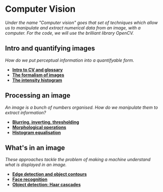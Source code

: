 # Computer Vision

_Under the name "Computer vision" goes that set of techniques which allow us to manipulate and extract numerical data from an image, with a computer. For the code, we will use the brilliant library OpenCV._

## Intro and quantifying images

_How do we put perceptual information into a quantifyable form._

* [**Intro to CV and glossary**](http://nbviewer.jupyter.org/github/martinapugliese/tales-science-data/blob/master/cv/intro-cv.ipynb)
* [**The formalism of images**](http://nbviewer.jupyter.org/github/martinapugliese/tales-science-data/blob/master/cv/formalism.ipynb)
* [**The intensity histogram**](http://nbviewer.jupyter.org/github/martinapugliese/tales-science-data/blob/master/cv/intensity-histogram.ipynb)

## Processing an image

_An image is a bunch of numbers organised. How do we manipulate them to extract information?_

* [**Blurring, inverting, thresholding**](http://nbviewer.jupyter.org/github/martinapugliese/tales-science-data/blob/master/cv/image-processing/blurring-inverting-thresholding.ipynb)
* [**Morphological operations**](http://nbviewer.jupyter.org/github/martinapugliese/tales-science-data/blob/master/cv/image-processing/morphology.ipynb)
* [**Histogram equalisation**](http://nbviewer.jupyter.org/github/martinapugliese/tales-science-data/blob/master/cv/image-processing/hist-equalisation.ipynb)

## What's in an image

_These approaches tackle the problem of making a machine understand what is displayed in an image._

* [**Edge detection and object contours**](http://nbviewer.jupyter.org/github/martinapugliese/tales-science-data/blob/master/cv/detection/edge-detection-obj-contours.ipynb)
* [**Face recognition**](http://nbviewer.jupyter.org/github/martinapugliese/tales-science-data/blob/master/cv/detection/face-recognition.ipynb)
* [**Object detection: Haar cascades**](http://nbviewer.jupyter.org/github/martinapugliese/tales-science-data/blob/master/cv/detection/obj-detection.ipynb)

